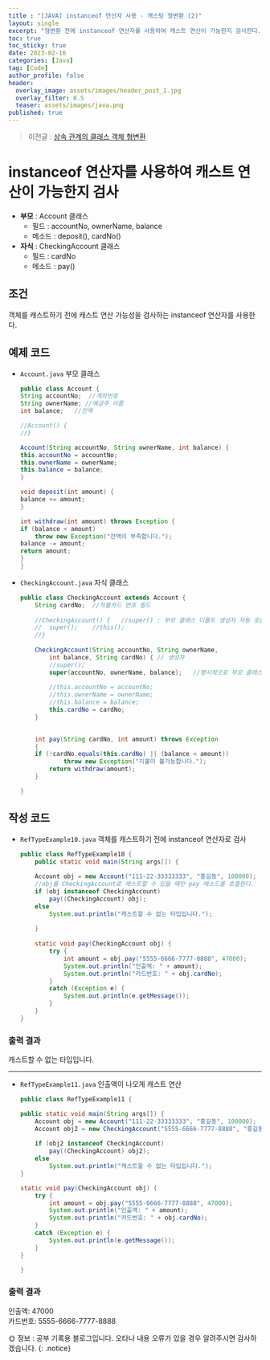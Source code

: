```yaml
---
title : "[JAVA] instanceof 연산자 사용 - 캐스팅 형변환 (2)"
layout: single
excerpt: "형변환 전에 instanceof 연산자를 사용하여 캐스트 연산이 가능한지 검사한다."
toc: true
toc_sticky: true
date: 2023-02-16
categories: [Java]
tag: [Code]
author_profile: false
header:
  overlay_image: assets/images/header_post_1.jpg
  overlay_filter: 0.5 
  teaser: assets/images/java.png
published: true
---
```



> 이전글
: [상속 관계의 클래스 객체 형변환](../0119)

# instanceof 연산자를 사용하여 캐스트 연산이 가능한지 검사  

- **부모** : Account 클래스  
    - 필드 : accountNo, ownerName, balance  
    - 메소드 : deposit(), cardNo()
- **자식** : CheckingAccount 클래스  
    - 필드 : cardNo  
    - 메소드 : pay()  

## 조건  
객체를 캐스트하기 전에 캐스트 연산 가능성을 검사하는 instanceof 연산자를 사용한다.

## 예제 코드  
- `Account.java` 부모 클래스
    ```java
    public class Account {
    String accountNo;  //계좌번호
    String ownerName; //예금주 이름
    int balance;   //잔액
    
    //Account() {  
    //}
    
    Account(String accountNo, String ownerName, int balance) { 
    this.accountNo = accountNo; 
    this.ownerName = ownerName; 
    this.balance = balance; 
    } 
    
    void deposit(int amount) { 
    balance += amount;
    }
    
    int withdraw(int amount) throws Exception {
    if (balance < amount) 
        throw new Exception("잔액이 부족합니다."); 
    balance -= amount;
    return amount;
    }
    }
    ```

- `CheckingAccount.java` 자식 클래스
    ```java
    public class CheckingAccount extends Account {
        String cardNo; 	//직불카드 번호 필드
        
        //CheckingAccount() {	//super() : 부모 클래스 디폴트 생성자 자동 호출
        //	super();	//this();
        //}
        
        CheckingAccount(String accountNo, String ownerName,
            int balance, String cardNo) { // 생성자
            //super();
            super(accountNo, ownerName, balance);	//명시적으로 부모 클래스 생성자 호출
            
            //this.accountNo = accountNo;
            //this.ownerName = ownerName;
            //this.balance = balance;
            this.cardNo = cardNo;
        }
        

        int pay(String cardNo, int amount) throws Exception 
        { 
        if (!cardNo.equals(this.cardNo) || (balance < amount))
                throw new Exception("지불이 불가능합니다.");
            return withdraw(amount);
        }

    }
    ```

## 작성 코드  

- `RefTypeExample10.java` 객체를 캐스트하기 전에 instanceof 연산자로 검사
    ```java
    public class RefTypeExample10 {
        public static void main(String args[]) {
        
        Account obj = new Account("111-22-33333333", "홍길동", 100000);
        //obj를 CheckingAccount로 캐스트할 수 있을 때만 pay 메소드를 호출한다. 
        if (obj instanceof CheckingAccount)
            pay((CheckingAccount) obj);
        else
            System.out.println("캐스트할 수 없는 타입입니다.");
        
        }
        
        static void pay(CheckingAccount obj) {
            try {
                int amount = obj.pay("5555-6666-7777-8888", 47000); 
                System.out.println("인출액: " + amount);
                System.out.println("카드번호: " + obj.cardNo);
            }
            catch (Exception e) { 
                System.out.println(e.getMessage());
            }
        }
    }
    ```
### 출력 결과  
캐스트할 수 없는 타입입니다.

---

- `RefTypeExample11.java` 인출액이 나오게 캐스트 연산
    ```java
    public class RefTypeExample11 {
	
	public static void main(String args[]) {
		Account obj = new Account("111-22-33333333", "홍길동", 100000);
		Account obj2 = new CheckingAccount("5555-6666-7777-8888", "홍길동", 100000,"5555-6666-7777-8888");
		
		if (obj2 instanceof CheckingAccount)
			pay((CheckingAccount) obj2);
		else
			System.out.println("캐스트할 수 없는 타입입니다.");
	}
	
	static void pay(CheckingAccount obj) {
		try {
			int amount = obj.pay("5555-6666-7777-8888", 47000); 
			System.out.println("인출액: " + amount);
			System.out.println("카드번호: " + obj.cardNo);
		}
		catch (Exception e) { 
			System.out.println(e.getMessage());
		}
	}

    }
    ```
### 출력 결과  
인출액: 47000  
카드번호: 5555-6666-7777-8888

🌞 정보 : 공부 기록용 블로그입니다. 오타나 내용 오류가 있을 경우 알려주시면 감사하겠습니다.
{: .notice}
